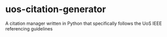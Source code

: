 # uos-citation-generator
A citation manager written in Python that specifically follows the UoS IEEE referencing guidelines

